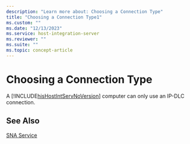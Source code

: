 ```yaml
---
description: "Learn more about: Choosing a Connection Type"
title: "Choosing a Connection Type1"
ms.custom: ""
ms.date: "12/13/2023"
ms.service: host-integration-server
ms.reviewer: ""
ms.suite: ""
ms.topic: concept-article
---
```

# Choosing a Connection Type
A [!INCLUDE[hisHostIntServNoVersion](../includes/hishostintservnoversion-md.md)] computer can only use an IP-DLC connection.
  
## See Also  
 [SNA Service](../core/sna-service2.md)
